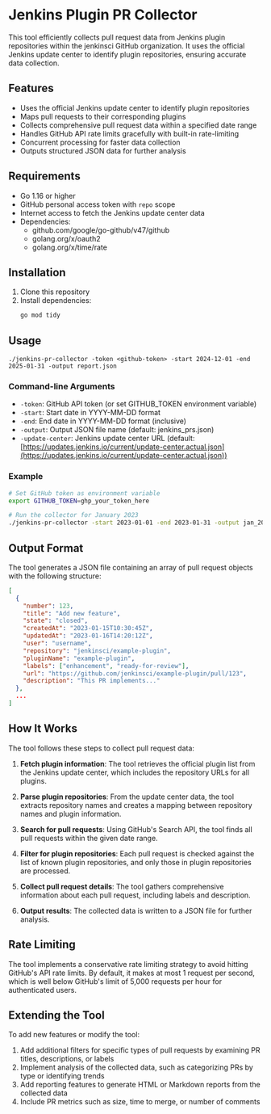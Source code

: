 # Jenkins Plugin PR Collector

This tool efficiently collects pull request data from Jenkins plugin repositories within the jenkinsci GitHub organization. It uses the official Jenkins update center to identify plugin repositories, ensuring accurate data collection.

## Features

- Uses the official Jenkins update center to identify plugin repositories
- Maps pull requests to their corresponding plugins
- Collects comprehensive pull request data within a specified date range
- Handles GitHub API rate limits gracefully with built-in rate-limiting
- Concurrent processing for faster data collection
- Outputs structured JSON data for further analysis

## Requirements

- Go 1.16 or higher
- GitHub personal access token with `repo` scope
- Internet access to fetch the Jenkins update center data
- Dependencies:
  - github.com/google/go-github/v47/github
  - golang.org/x/oauth2
  - golang.org/x/time/rate

## Installation

1. Clone this repository
2. Install dependencies:
   ```bash
   go mod tidy
   ```

## Usage

```
./jenkins-pr-collector -token <github-token> -start 2024-12-01 -end 2025-01-31 -output report.json
```

### Command-line Arguments

- `-token`: GitHub API token (or set GITHUB_TOKEN environment variable)
- `-start`: Start date in YYYY-MM-DD format
- `-end`: End date in YYYY-MM-DD format (inclusive)
- `-output`: Output JSON file name (default: jenkins_prs.json)
- `-update-center`: Jenkins update center URL (default: [https://updates.jenkins.io/current/update-center.actual.json](https://updates.jenkins.io/current/update-center.actual.json))

### Example

```bash
# Set GitHub token as environment variable
export GITHUB_TOKEN=ghp_your_token_here

# Run the collector for January 2023
./jenkins-pr-collector -start 2023-01-01 -end 2023-01-31 -output jan_2023_prs.json
```

## Output Format

The tool generates a JSON file containing an array of pull request objects with the following structure:

```json
[
  {
    "number": 123,
    "title": "Add new feature",
    "state": "closed",
    "createdAt": "2023-01-15T10:30:45Z",
    "updatedAt": "2023-01-16T14:20:12Z",
    "user": "username",
    "repository": "jenkinsci/example-plugin",
    "pluginName": "example-plugin",
    "labels": ["enhancement", "ready-for-review"],
    "url": "https://github.com/jenkinsci/example-plugin/pull/123",
    "description": "This PR implements..."
  },
  ...
]
```

## How It Works

The tool follows these steps to collect pull request data:

1. **Fetch plugin information**: The tool retrieves the official plugin list from the Jenkins update center, which includes the repository URLs for all plugins.

2. **Parse plugin repositories**: From the update center data, the tool extracts repository names and creates a mapping between repository names and plugin information.

3. **Search for pull requests**: Using GitHub's Search API, the tool finds all pull requests within the given date range.

4. **Filter for plugin repositories**: Each pull request is checked against the list of known plugin repositories, and only those in plugin repositories are processed.

5. **Collect pull request details**: The tool gathers comprehensive information about each pull request, including labels and description.

6. **Output results**: The collected data is written to a JSON file for further analysis.

## Rate Limiting

The tool implements a conservative rate limiting strategy to avoid hitting GitHub's API rate limits. By default, it makes at most 1 request per second, which is well below GitHub's limit of 5,000 requests per hour for authenticated users.

## Extending the Tool

To add new features or modify the tool:

1. Add additional filters for specific types of pull requests by examining PR titles, descriptions, or labels
2. Implement analysis of the collected data, such as categorizing PRs by type or identifying trends
3. Add reporting features to generate HTML or Markdown reports from the collected data
4. Include PR metrics such as size, time to merge, or number of comments
